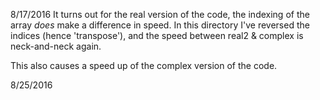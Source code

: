 8/17/2016
It turns out for the real version of the code, the indexing of the array *does*
make a difference in speed.  In this directory I've reversed the indices (hence 'transpose'),
and the speed between real2 & complex is neck-and-neck again.

This also causes a speed up of the complex version of the code.

8/25/2016


